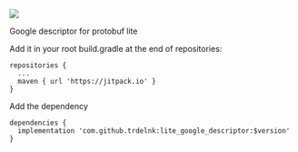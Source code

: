 [![](https://jitpack.io/v/trdelnk/lite_google_descriptor.svg)](https://jitpack.io/#trdelnk/lite_google_descriptor)

Google descriptor for protobuf lite

Add it in your root build.gradle at the end of repositories:
```
repositories {
  ...
  maven { url 'https://jitpack.io' }
}
```

Add the dependency
```
dependencies {
  implementation 'com.github.trdelnk:lite_google_descriptor:$version'
}
```
